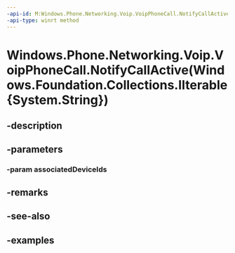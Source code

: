 ```yaml
---
-api-id: M:Windows.Phone.Networking.Voip.VoipPhoneCall.NotifyCallActive(Windows.Foundation.Collections.IIterable{System.String})
-api-type: winrt method
---
```


# Windows.Phone.Networking.Voip.VoipPhoneCall.NotifyCallActive(Windows.Foundation.Collections.IIterable{System.String})

<!--
public void NotifyCallActive (System.Collections.Generic.IEnumerable<string> associatedDeviceIds);
-->


## -description

## -parameters

### -param associatedDeviceIds

## -remarks

## -see-also

## -examples


